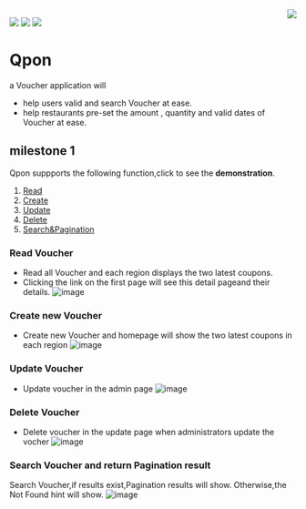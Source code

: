 <img align="right" src="https://github.com/MSc-CS-HKBU/comp7270-fall2020-s2-sails-JQ20/blob/master/readmesource/redlogo.png">


[![](https://img.shields.io/badge/Bulma-0.9.0-green)](https://www.baidu.com)
[![](https://img.shields.io/badge/Sails.js-1.3.1-green)](https://www.baidu.com)
[![](https://img.shields.io/badge/Support-Responsiveness-green)](https://www.baidu.com)

# Qpon 

a Voucher application will
- help users valid and search Voucher at ease.
- help restaurants pre-set the amount , quantity and valid dates of Voucher at ease.

## milestone 1

Qpon suppports the following function,click to see the **demonstration**.

1. <a href="#1">Read</a>
2. <a href="#2">Create</a>
3. <a href="#3">Update</a>
4. <a href="#4">Delete</a>
5. <a href="#5">Search&Pagination</a>

### <a name="1">Read  Voucher</a>
- Read all Voucher and each region displays the two latest coupons.
- Clicking the link on the first page will see this detail pageand their details.
![image](https://github.com/MSc-CS-HKBU/comp7270-fall2020-s2-sails-JQ20/blob/master/readmesource/read.gif)
### <a name="2">Create new Voucher</a>
- Create new Voucher and homepage will show the two latest coupons in each region
  ![image](https://github.com/MSc-CS-HKBU/comp7270-fall2020-s2-sails-JQ20/blob/master/readmesource/create.gif)
### <a name="3">Update Voucher</a>
- Update voucher in the admin page
![image](https://github.com/MSc-CS-HKBU/comp7270-fall2020-s2-sails-JQ20/blob/master/readmesource/update.gif)
### <a name="4">Delete Voucher</a>
- Delete voucher in the update page when administrators update the vocher
![image](https://github.com/MSc-CS-HKBU/comp7270-fall2020-s2-sails-JQ20/blob/master/readmesource/delete.gif)
### <a name="5">Search Voucher and return Pagination result</a>
Search Voucher,if results exist,Pagination results will show.
Otherwise,the Not Found hint will show.
![image](https://github.com/MSc-CS-HKBU/comp7270-fall2020-s2-sails-JQ20/blob/master/readmesource/search.gif)


